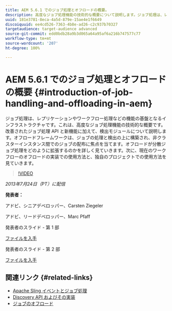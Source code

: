 ```yaml
---
title: AEM 5.6.1 でのジョブ処理とオフロードの概要。
description: 高度なジョブ処理機能の技術的な概要について説明します。ジョブ処理は、レプリケーションやワークフロー処理などの機能の基盤となるインフラストラクチャです。改善されたジョブ処理 API と新機能に加えて、検出モジュールについて説明します。
uuid: 181e3781-8eca-4a5d-879e-15ae4e1f6649
discoiquuid: ee4cd526-7363-4b8e-ad26-c2c937b70327
targetaudience: target-audience advanced
source-git-commit: edd0bdb28a9b3d065a64a95af6a216b747577c77
workflow-type: tm+mt
source-wordcount: '207'
ht-degree: 100%

---
```


# AEM 5.6.1 でのジョブ処理とオフロードの概要 {#introduction-of-job-handling-and-offloading-in-aem}

ジョブ処理は、レプリケーションやワークフロー処理などの機能の基盤となるインフラストラクチャです。これは、高度なジョブ処理機能の技術的な概要です。改善されたジョブ処理 API と新機能に加えて、検出モジュールについて説明します。オフロードフレームワークは、ジョブの処理と検出の上に構築され、非クラスターインスタンス間でのジョブの配布に焦点を当てます。オフロードが分散ジョブ処理をどのように拡張するのかを詳しく見ていきます。次に、現在のワークフローのオフロードの実装での使用方法と、独自のプロジェクトでの使用方法を見ていきます。

>[!VIDEO](https://video.tv.adobe.com/v/19580/?quality=9)

*2013年7月24日（PT）に配信*

**発表者：**

アドビ、シニアデベロッパー、Carsten Ziegeler

アドビ、リードデベロッパー、Marc Pfaff

発表者のスライド - 第 1 部

[ファイルを入手](assets/jobhandling.pdf)

発表者のスライド - 第 2 部

[ファイルを入手](assets/offloading.pdf)

## 関連リンク {#related-links}

* [Apache Sling イベントとジョブ処理](http://sling.apache.org/documentation/bundles/apache-sling-eventing-and-job-handling.html)
* [Discovery API およびその実装](http://sling.apache.org/documentation/bundles/discovery-api-and-impl.html)
* [ジョブのオフロード](http://docs.adobe.com/docs/en/cq/current/deploying/offloading.html)
